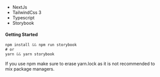  - NextJs
 - TailwindCss 3
 - Typescript
 - Storybook


#### Getting Started
```js
npm install && npm run storybook
# or
yarn && yarn storybook
```

If you use npm make sure to erase yarn.lock as it is not recommended to mix package managers.
